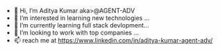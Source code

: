 - 👋 Hi, I’m  Aditya Kumar aka>@AGENT-ADV
- 👀 I’m interested in learning new technologies ...
- 🌱 I’m currently learning full stack devlopment...
- 💞️ I’m looking to work with top companies  ...
- 📫 reach me at https://www.linkedin.com/in/aditya-kumar-agent-adv/

<!---
AGENT-ADV/AGENT-ADV is a ✨ special ✨ repository because its `README.md` (this file) appears on your GitHub profile.
You can click the Preview link to take a look at your changes.
--->
